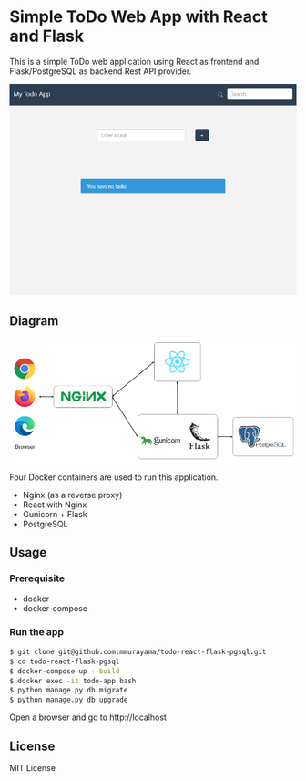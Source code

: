 # Simple ToDo Web App with React and Flask

This is a simple ToDo web application using React as frontend and Flask/PostgreSQL as backend Rest API provider.

![simple-todo](media/todo-app.gif)

## Diagram
![simple-todo-diagram](media/todo-app-diagram.png)

Four Docker containers are used to run this application.

- Nginx (as a reverse proxy)
- React with Nginx
- Gunicorn + Flask
- PostgreSQL

## Usage
### Prerequisite
- docker
- docker-compose

### Run the app
```bash
$ git clone git@github.com:mmurayama/todo-react-flask-pgsql.git
$ cd todo-react-flask-pgsql
$ docker-compose up --build
$ docker exec -it todo-app bash
$ python manage.py db migrate
$ python manage.py db upgrade
```
Open a browser and go to http://localhost

## License
MIT License